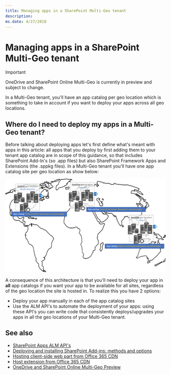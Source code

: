 ```yaml
---
title: Managing apps in a SharePoint Multi-Geo tenant
description: 
ms.date: 4/27/2018
---
```

# Managing apps in a SharePoint Multi-Geo tenant

> [!IMPORTANT] 
> OneDrive and SharePoint Online Multi-Geo is currently in preview and subject to change.

In a Multi-Geo tenant, you'll have an app catalog per geo location which is something to take in account if you want to deploy your apps across all geo locations.

## Where do I need to deploy my apps in a Multi-Geo tenant?
Before talking about deploying apps let's first define what's meant with apps in this article: all apps that you deploy by first adding them to your tenant app catalog are in scope of this guidance, so that includes SharePoint Add-In's (so .app files) but also SharePoint Framework Apps and Extensions (the .sppkg files). In a Multi-Geo tenant you'll have one app catalog site per geo location as show below:

![World map showing app catalog in North America and satellite locations in Europe and Asia, with app catalog](media/multigeo/multigeoapps_intro.png)

A consequence of this architecture is that you'll need to deploy your app in **all** app catalogs if you want your app to be available for all sites, regardless of the geo location the site is hosted in. To realize this you have 2 options:
- Deploy your app manually in each of the app catalog sites
- Use the ALM API's to automate the deployment of your apps: using these API's you can write code that consistently deploys/upgrades your apps in all the geo locations of your Multi-Geo tenant.


## See also

- [SharePoint Apps ALM API's]()
- [Deploying and installing SharePoint Add-ins: methods and options](https://docs.microsoft.com/en-us/sharepoint/dev/sp-add-ins/deploying-and-installing-sharepoint-add-ins-methods-and-options)
- [Hosting client-side web part from Office 365 CDN](https://docs.microsoft.com/en-us/sharepoint/dev/spfx/web-parts/get-started/hosting-webpart-from-office-365-cdn)
- [Host extension from Office 365 CDN](https://docs.microsoft.com/en-us/sharepoint/dev/spfx/extensions/get-started/hosting-extension-from-office365-cdn) 
- [OneDrive and SharePoint Online Multi-Geo Preview](multigeo-introduction.md)


